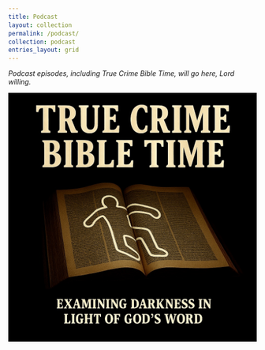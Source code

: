 ```yaml
---
title: Podcast
layout: collection
permalink: /podcast/
collection: podcast
entries_layout: grid
---
```


*Podcast episodes, including True Crime Bible Time, will go here, Lord willing.*

![image](/images/TCBT.jpg)